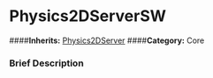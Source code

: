 #  Physics2DServerSW  
####**Inherits:** [Physics2DServer](class_physics2dserver)
####**Category:** Core

###  Brief Description  

